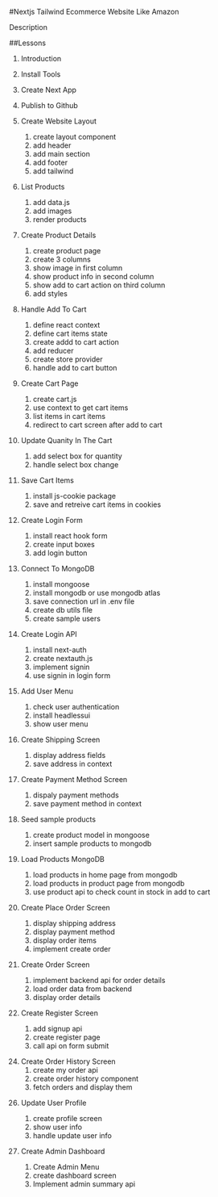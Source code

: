 #Nextjs Tailwind Ecommerce Website Like Amazon

Description

##Lessons

1. Introduction 
2. Install Tools  
3. Create Next App 
4. Publish to Github 

5. Create Website Layout
   1. create layout component
   2. add header
   3. add main section
   4. add footer
   5. add tailwind 

6. List Products
   1. add data.js
   2. add images
   3. render products

7. Create Product Details
   1. create product page
   2. create 3 columns
   3. show image in first column
   4. show product info in second column
   5. show add to cart action on third column
   6. add styles

8. Handle Add To Cart
   1. define react context
   2. define cart items state
   3. create addd to cart action
   4. add reducer
   5. create store provider
   6. handle add to cart button

9. Create Cart Page
   1. create cart.js
   2. use context to get cart items
   3. list items in cart items
   4. redirect to cart screen after add to cart

10. Update Quanity In The Cart
    1. add select box for quantity
    2. handle select box change

11. Save Cart Items
    1. install js-cookie package
    2. save and retreive cart items in cookies

12. Create Login Form
    1. install react hook form
    2. create input boxes
    3. add login button

13. Connect To MongoDB
    1. install mongoose
    2. install mongodb or use mongodb atlas
    3. save connection url in .env file
    4. create db utils file
    5. create sample users

14. Create Login API
    1. install next-auth
    2. create nextauth.js
    3. implement signin
    4. use signin in login form

15. Add User Menu
    1. check user authentication
    2. install headlessui
    3. show user menu    

16. Create Shipping Screen
    1. display address fields
    2. save address in context

17. Create Payment Method Screen
    1. dispaly payment methods
    2. save payment method in context

18. Seed sample products
    1. create product model in mongoose   
    2. insert sample products to mongodb
 
19. Load Products MongoDB
    1. load products in home page from mongodb
    2. load products in product page from mongodb
    3. use product api to check count in stock in add to cart

20. Create Place Order Screen
    1. display shipping address
    2. display payment method
    3. display order items
    4. implement create order

21. Create Order Screen
    1. implement backend api for order details
    2. load order data from backend
    3. display order details

22. Create Register Screen
    1. add signup api
    2. create register page
    3. call api on form submit

<!-- 23. Pay Order By PayPal
    1. add paypal button
    2. handle payment
    3. create backend api
    4. update order state -->

24. Create Order History Screen
    1. create my order api
    2. create order history component
    3. fetch orders and display them

<!-- 25. Publish On Vercel
    1. create vercel account
    2. connect to github
    3. set next auth and mongodb db in env vars
    4. push code to github -->

26. Update User Profile
    1. create profile screen
    2. show user info
    3. handle update user info

27. Create Admin Dashboard
    1. Create Admin Menu
    2. create dashboard screen
    3. Implement admin summary api
